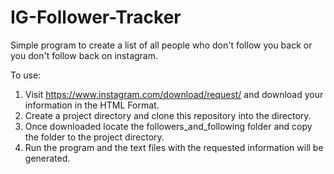# IG-Follower-Tracker
Simple program to create a list of all people who don't follow you back or you don't follow back on instagram. 

To use: 
1. Visit https://www.instagram.com/download/request/ and download your information in the HTML Format. 
2. Create a project directory and clone this repository into the directory. 
3. Once downloaded locate the followers_and_following folder and copy the folder to the project directory. 
4. Run the program and the text files with the requested information will be generated. 
